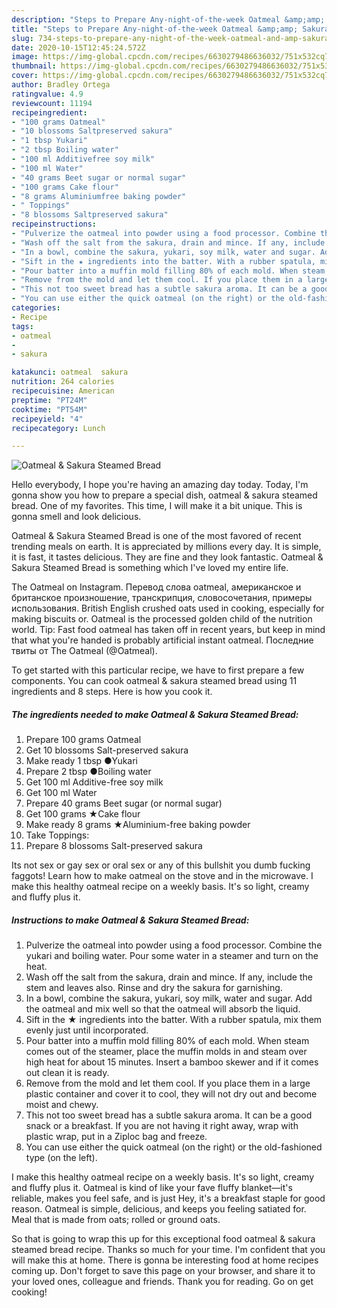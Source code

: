 ```yaml
---
description: "Steps to Prepare Any-night-of-the-week Oatmeal &amp;amp; Sakura Steamed Bread"
title: "Steps to Prepare Any-night-of-the-week Oatmeal &amp;amp; Sakura Steamed Bread"
slug: 734-steps-to-prepare-any-night-of-the-week-oatmeal-and-amp-sakura-steamed-bread
date: 2020-10-15T12:45:24.572Z
image: https://img-global.cpcdn.com/recipes/6630279486636032/751x532cq70/oatmeal-sakura-steamed-bread-recipe-main-photo.jpg
thumbnail: https://img-global.cpcdn.com/recipes/6630279486636032/751x532cq70/oatmeal-sakura-steamed-bread-recipe-main-photo.jpg
cover: https://img-global.cpcdn.com/recipes/6630279486636032/751x532cq70/oatmeal-sakura-steamed-bread-recipe-main-photo.jpg
author: Bradley Ortega
ratingvalue: 4.9
reviewcount: 11194
recipeingredient:
- "100 grams Oatmeal"
- "10 blossoms Saltpreserved sakura"
- "1 tbsp Yukari"
- "2 tbsp Boiling water"
- "100 ml Additivefree soy milk"
- "100 ml Water"
- "40 grams Beet sugar or normal sugar"
- "100 grams Cake flour"
- "8 grams Aluminiumfree baking powder"
- " Toppings"
- "8 blossoms Saltpreserved sakura"
recipeinstructions:
- "Pulverize the oatmeal into powder using a food processor. Combine the yukari and boiling water. Pour some water in a steamer and turn on the heat."
- "Wash off the salt from the sakura, drain and mince. If any, include the stem and leaves also.  Rinse and dry the sakura for garnishing."
- "In a bowl, combine the sakura, yukari, soy milk, water and sugar. Add the oatmeal and mix well so that the oatmeal will absorb the liquid."
- "Sift in the ★ ingredients into the batter. With a rubber spatula, mix them evenly just until incorporated."
- "Pour batter into a muffin mold filling 80% of each mold. When steam comes out of the steamer, place the muffin molds in and steam over high heat for about 15 minutes. Insert a bamboo skewer and if it comes out clean it is ready."
- "Remove from the mold and let them cool. If you place them in a large plastic container and cover it to cool, they will not dry out and become moist and chewy."
- "This not too sweet bread has a subtle sakura aroma. It can be a good snack or a breakfast.  If you are not having it right away, wrap with plastic wrap, put in a Ziploc bag and freeze."
- "You can use either the quick oatmeal (on the right) or the old-fashioned type (on the left)."
categories:
- Recipe
tags:
- oatmeal
- 
- sakura

katakunci: oatmeal  sakura 
nutrition: 264 calories
recipecuisine: American
preptime: "PT24M"
cooktime: "PT54M"
recipeyield: "4"
recipecategory: Lunch

---
```



![Oatmeal &amp; Sakura Steamed Bread](https://img-global.cpcdn.com/recipes/6630279486636032/751x532cq70/oatmeal-sakura-steamed-bread-recipe-main-photo.jpg)

Hello everybody, I hope you're having an amazing day today. Today, I'm gonna show you how to prepare a special dish, oatmeal &amp; sakura steamed bread. One of my favorites. This time, I will make it a bit unique. This is gonna smell and look delicious.

Oatmeal &amp; Sakura Steamed Bread is one of the most favored of recent trending meals on earth. It is appreciated by millions every day. It is simple, it is fast, it tastes delicious. They are fine and they look fantastic. Oatmeal &amp; Sakura Steamed Bread is something which I've loved my entire life.

The Oatmeal on Instagram. Перевод слова oatmeal, американское и британское произношение, транскрипция, словосочетания, примеры использования. British English crushed oats used in cooking, especially for making biscuits or. Oatmeal is the processed golden child of the nutrition world. Tip: Fast food oatmeal has taken off in recent years, but keep in mind that what you&#39;re handed is probably artificial instant oatmeal. Последние твиты от The Oatmeal (@Oatmeal).


To get started with this particular recipe, we have to first prepare a few components. You can cook oatmeal &amp; sakura steamed bread using 11 ingredients and 8 steps. Here is how you cook it.

<!--inarticleads1-->

##### The ingredients needed to make Oatmeal &amp; Sakura Steamed Bread:

1. Prepare 100 grams Oatmeal
1. Get 10 blossoms Salt-preserved sakura
1. Make ready 1 tbsp ●Yukari
1. Prepare 2 tbsp ●Boiling water
1. Get 100 ml Additive-free soy milk
1. Get 100 ml Water
1. Prepare 40 grams Beet sugar (or normal sugar)
1. Get 100 grams ★Cake flour
1. Make ready 8 grams ★Aluminium-free baking powder
1. Take  Toppings:
1. Prepare 8 blossoms Salt-preserved sakura


Its not sex or gay sex or oral sex or any of this bullshit you dumb fucking faggots! Learn how to make oatmeal on the stove and in the microwave. I make this healthy oatmeal recipe on a weekly basis. It&#39;s so light, creamy and fluffy plus it. 

<!--inarticleads2-->

##### Instructions to make Oatmeal &amp; Sakura Steamed Bread:

1. Pulverize the oatmeal into powder using a food processor. Combine the yukari and boiling water. Pour some water in a steamer and turn on the heat.
1. Wash off the salt from the sakura, drain and mince. If any, include the stem and leaves also.  Rinse and dry the sakura for garnishing.
1. In a bowl, combine the sakura, yukari, soy milk, water and sugar. Add the oatmeal and mix well so that the oatmeal will absorb the liquid.
1. Sift in the ★ ingredients into the batter. With a rubber spatula, mix them evenly just until incorporated.
1. Pour batter into a muffin mold filling 80% of each mold. When steam comes out of the steamer, place the muffin molds in and steam over high heat for about 15 minutes. Insert a bamboo skewer and if it comes out clean it is ready.
1. Remove from the mold and let them cool. If you place them in a large plastic container and cover it to cool, they will not dry out and become moist and chewy.
1. This not too sweet bread has a subtle sakura aroma. It can be a good snack or a breakfast.  If you are not having it right away, wrap with plastic wrap, put in a Ziploc bag and freeze.
1. You can use either the quick oatmeal (on the right) or the old-fashioned type (on the left).


I make this healthy oatmeal recipe on a weekly basis. It&#39;s so light, creamy and fluffy plus it. Oatmeal is kind of like your fave fluffy blanket—it&#39;s reliable, makes you feel safe, and is just Hey, it&#39;s a breakfast staple for good reason. Oatmeal is simple, delicious, and keeps you feeling satiated for. Meal that is made from oats; rolled or ground oats. 

So that is going to wrap this up for this exceptional food oatmeal &amp; sakura steamed bread recipe. Thanks so much for your time. I'm confident that you will make this at home. There is gonna be interesting food at home recipes coming up. Don't forget to save this page on your browser, and share it to your loved ones, colleague and friends. Thank you for reading. Go on get cooking!

